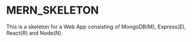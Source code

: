 # MERN_SKELETON

This is a skeleton for a Web App consisting of MongoDB(M), Express(E), React(R) and Node(N).
